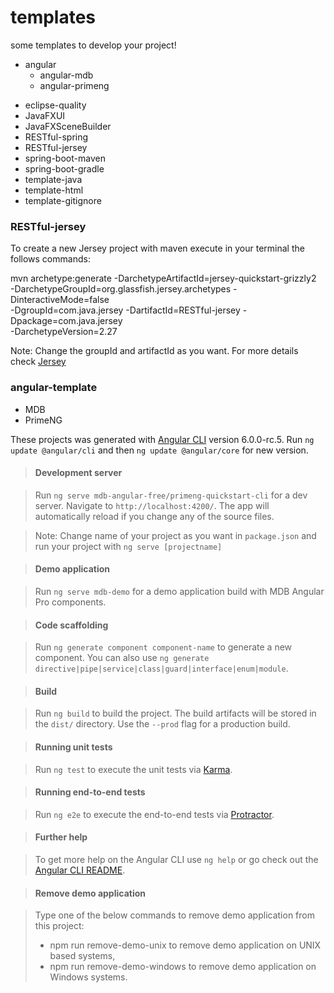 # templates
some templates to develop your project!

+ angular
  + angular-mdb
  + angular-primeng
* eclipse-quality
* JavaFXUI
* JavaFXSceneBuilder
* RESTful-spring
* RESTful-jersey
* spring-boot-maven
* spring-boot-gradle
* template-java
* template-html
* template-gitignore

### RESTful-jersey

To create a new Jersey project with maven execute in your terminal the follows commands:
  
mvn archetype:generate -DarchetypeArtifactId=jersey-quickstart-grizzly2 \
-DarchetypeGroupId=org.glassfish.jersey.archetypes -DinteractiveMode=false \
-DgroupId=com.java.jersey -DartifactId=RESTful-jersey -Dpackage=com.java.jersey \
-DarchetypeVersion=2.27
  
Note: Change the groupId and artifactId as you want. For more details check [Jersey](https://jersey.github.io/documentation/latest/getting-started.html)

### angular-template

* MDB
* PrimeNG

These projects was generated with [Angular CLI](https://github.com/angular/angular-cli) version 6.0.0-rc.5.
Run `ng update @angular/cli` and then `ng update @angular/core` for new version.

> #### Development server

> Run `ng serve mdb-angular-free/primeng-quickstart-cli` for a dev server. Navigate to `http://localhost:4200/`. The app will automatically reload if you change any of the source files.

> Note: Change name of your project as you want in `package.json` and run your project with `ng serve [projectname]`

> #### Demo application

> Run `ng serve mdb-demo` for a demo application build with MDB Angular Pro components.

> #### Code scaffolding

> Run `ng generate component component-name` to generate a new component. You can also use `ng generate directive|pipe|service|class|guard|interface|enum|module`.

> #### Build

> Run `ng build` to build the project. The build artifacts will be stored in the `dist/` directory. Use the `--prod` flag for a production build.

> #### Running unit tests

> Run `ng test` to execute the unit tests via [Karma](https://karma-runner.github.io).

> #### Running end-to-end tests

> Run `ng e2e` to execute the end-to-end tests via [Protractor](http://www.protractortest.org/).

> #### Further help

> To get more help on the Angular CLI use `ng help` or go check out the [Angular CLI README](https://github.com/angular/angular-cli/blob/master/README.md).

> #### Remove demo application

> Type one of the below commands to remove demo application from this project:
> * npm run remove-demo-unix to remove demo application on UNIX based systems,
> * npm run remove-demo-windows to remove demo application on Windows systems.


